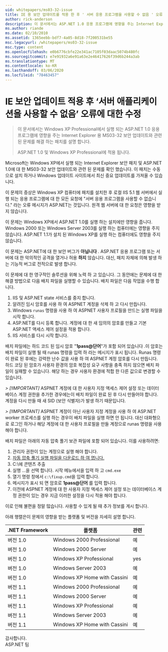 ```yaml
---
uid: whitepapers/ms03-32-issue
title: IE 용 보안 업데이트를 적용 한 후 ' 서버 응용 프로그램을 사용할 수 없음 ' 오류 수정 Microsoft Docs
author: rick-anderson
description: 이 문서에서는 ASP.NET 1.0 응용 프로그램에 영향을 주는 Internet Explorer 용 MS03-32 보안 업데이트와 관련 된 문제를 해결 하는 패치를 설명 합니다.
ms.author: riande
ms.date: 02/10/2010
ms.assetid: 1365eebb-bdf7-4a05-8d18-7f200531be55
msc.legacyurl: /whitepapers/ms03-32-issue
msc.type: content
ms.openlocfilehash: e0b6776cbfe22e341ac7105f03daac5074b480fc
ms.sourcegitcommit: e7e91932a6e91a63e2e46417626f39d6b244a3ab
ms.translationtype: MT
ms.contentlocale: ko-KR
ms.lasthandoff: 03/06/2020
ms.locfileid: "78463457"
---
```

# <a name="fix-for-server-application-unavailable-error-after-applying-security-update-for-ie"></a>IE 보안 업데이트 적용 후 ‘서버 애플리케이션을 사용할 수 없음’ 오류에 대한 수정

> 이 문서에서는 Windows XP Professional에서 실행 되는 ASP.NET 1.0 응용 프로그램에 영향을 주는 Internet Explorer 용 MS03-32 보안 업데이트와 관련 된 문제를 해결 하는 패치를 설명 합니다.
> 
> ASP.NET 1.0 및 Windows XP Professional에 적용 됩니다.

Microsoft는 Windows XP에서 실행 되는 Internet Explorer 보안 패치 및 ASP.NET 1.0에 대 한 MS03-32 보안 업데이트와 관련 된 문제를 확인 했습니다. 이 패치는 수동으로 설치 하거나 Windows 업데이트 사이트에서 최신 중요 업데이트를 가져올 수 있습니다.

이 문제의 증상은 Windows XP 컴퓨터에 패치를 설치한 후 로컬 IIS 5.1 웹 서버에서 실행 되는 응용 프로그램에 대 한 모든 요청에 "서버 응용 프로그램을 사용할 수 없습니다." 라는 오류 메시지가 ASP.NET는 것입니다. 원격 웹 서버에 대 한 요청은 영향을 받지 않습니다.

이 문제는 Windows XP에서 ASP.NET 1.0를 실행 하는 설치에만 영향을 줍니다. Windows 2000 또는 Windows Server 2003를 실행 하는 컴퓨터에는 영향을 주지 않습니다. ASP.NET 1.1가 설치 된 Windows XP를 실행 하는 컴퓨터에도 영향을 주지 않습니다.

이 문제는 ASP.NET에 대 한 보안 버그가 **아닙니다** . ASP.NET 응용 프로그램 또는 서버에 대 한 악의적인 공격을 열거나 허용 **하지** 않습니다. 대신, 패치 자체에 의해 발생 하는 기능적 버그로 전적으로 발생 합니다.

이 문제에 대 한 영구적인 솔루션을 위해 노력 하 고 있습니다. 그 동안에는 문제에 대 한 해결 방법으로 다음 배치 파일을 실행할 수 있습니다. 배치 파일은 다음 작업을 수행 합니다.

1. IIS 및 ASP.NET state 서비스를 중지 합니다.
2. 알려진 임시 암호를 사용 하 여 ASPNET 계정을 삭제 하 고 다시 만듭니다.
3. Windows `runas` 명령을 사용 하 여 ASPNET 사용자 프로필을 만드는 실행 파일을 시작 합니다.
4. ASP.NET를 다시 등록 합니다. 계정에 대 한 새 임의의 암호를 만들고 기본 ASP.NET 액세스 제어 설정을 적용 합니다.
5. IIS 서비스를 다시 시작 합니다.

배치 파일에는 하드 코드 된 임시 암호 "<strong>1pass\@단어</strong>"가 포함 되어 있습니다 .이 암호는 배치 파일이 실행 될 때 runas 명령을 입력 하 라는 메시지가 표시 됩니다. Runas 명령이 완료 된 후에는 강력한 난수 값을 사용 하 여 ASPNET 계정 암호를 다시 만듭니다. 하드 코딩 된 암호가 사용자 환경의 암호 복잡성 요구 사항을 충족 하지 않으면 배치 파일이 실패할 수 있습니다. 해당 하는 경우 사용자 환경에 적합 한 다른 값으로 변경할 수 있습니다.

*> [!IMPORTANT]* ASPNET 계정에 대 한 사용자 지정 액세스 제어 설정 또는 데이터베이스 계정 권한을 추가한 경우에는이 배치 파일이 완료 된 후 다시 만들어야 합니다. 계정을 다시 만들 때 새 SID (보안 식별자)가 발생 하기 때문입니다.

*> [!IMPORTANT]* ASPNET 계정이 아닌 사용자 지정 계정을 사용 하 여 ASP.NET worker 프로세스를 실행 하는 경우이 배치 파일을 실행 하면 안 됩니다. 대신 대화형으로 로그인 하거나 해당 계정에 대 한 사용자 프로필을 만들 계정으로 runas 명령을 사용 해야 합니다.

배치 파일은 아래의 자동 압축 풀기 보관 파일에 포함 되어 있습니다. 이를 사용하려면:

1. 관리자 권한이 있는 계정으로 실행 해야 합니다.
2. [자동 압축 풀기 실행 파일을 다운로드 하 여 엽니다.](ms03-32-issue/_static/fixup1.exe)
3. C:\에 콘텐츠 추출
4. 실행 ...을 선택 합니다. 시작 메뉴에서을 입력 하 고 `cmd.exe`
5. 열기 명령 창에서 `c:\fixup.cmd`을 입력 합니다.
6. 메시지가 표시 되 면 암호로 <strong>1pass\@단어</strong> 를 입력 합니다.
7. 이전에 ASPNET 계정에 대 한 사용자 지정 액세스 제어 설정 또는 데이터베이스 계정 권한이 있는 경우 지금 이러한 설정을 다시 적용 해야 합니다.

이로 인해 불편을 정말 많습니다. 사용할 수 있게 될 때 추가 정보를 게시 합니다.

아래 행렬은이 문제의 영향을 받는 플랫폼 및 버전을 자세히 설명 합니다.

| .NET Framework | 플랫폼 | 관련 |
| --- | --- | --- |
| 버전 1.0 | Windows 2000 Professional | 예 |
| 버전 1.0 | Windows 2000 Server | 예 |
| 버전 1.0 | Windows XP Professional | yes |
| 버전 1.0 | Windows Server 2003 | 예 |
| 버전 1.0 | Windows XP Home with Cassini | 예 |
| 버전 1.1 | Windows 2000 Professional | 예 |
| 버전 1.1 | Windows 2000 Server | 예 |
| 버전 1.1 | Windows XP Professional | 예 |
| 버전 1.1 | Windows Server 2003 | 예 |
| 버전 1.1 | Windows XP Home with Cassini | 예 |

감사합니다.   
 ASP.NET 팀
